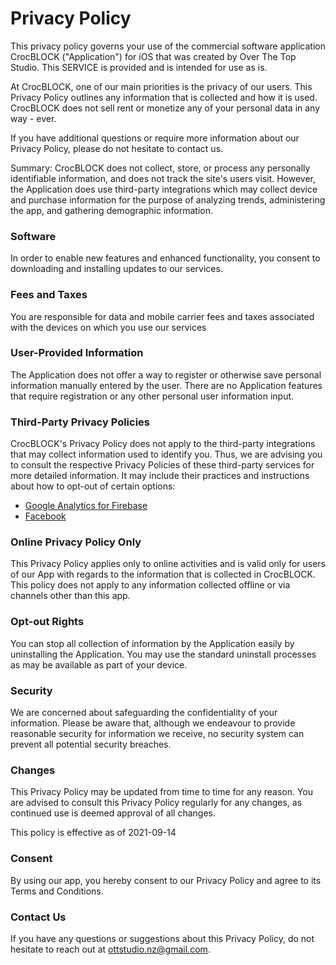 # Privacy Policy

This privacy policy governs your use of the commercial software application CrocBLOCK ("Application") for iOS that was created by Over The Top Studio. This SERVICE is provided and is intended for use as is.

At CrocBLOCK, one of our main priorities is the privacy of our users. This Privacy Policy outlines any information that is collected and how it is used. CrocBLOCK does not sell rent or monetize any of your personal data in any way - ever.

If you have additional questions or require more information about our Privacy Policy, please do not hesitate to contact us.

Summary: CrocBLOCK does not collect, store, or process any personally identifiable information, and does not track the site's users visit. However, the Application does use third-party integrations which may collect device and purchase information for the purpose of analyzing trends, administering the app, and gathering demographic information.

### Software 

In order to enable new features and enhanced functionality, you consent to downloading and installing updates to our services.

### Fees and Taxes

You are responsible for data and mobile carrier fees and taxes associated with the devices on which you use our services

### User-Provided Information

The Application does not offer a way to register or otherwise save personal information manually entered by the user. There are no Application features that require registration or any other personal user information input.

### Third-Party Privacy Policies

CrocBLOCK's Privacy Policy does not apply to the third-party integrations that may collect information used to identify you. Thus, we are advising you to consult the respective Privacy Policies of these third-party services for more detailed information. It may include their practices and instructions about how to opt-out of certain options:

*   [Google Analytics for Firebase](https://firebase.google.com/policies/analytics)
*   [Facebook](https://www.facebook.com/about/privacy/update/printable)


### Online Privacy Policy Only

This Privacy Policy applies only to online activities and is valid only for users of our App with regards to the information that is collected in CrocBLOCK. This policy does not apply to any information collected offline or via channels other than this app. 

### Opt-out Rights

You can stop all collection of information by the Application easily by uninstalling the Application. You may use the standard uninstall processes as may be available as part of your device.

### Security

We are concerned about safeguarding the confidentiality of your information. Please be aware that, although we endeavour to provide reasonable security for information we receive, no security system can prevent all potential security breaches.

### Changes

This Privacy Policy may be updated from time to time for any reason. You are advised to consult this Privacy Policy regularly for any changes, as continued use is deemed approval of all changes.

This policy is effective as of 2021-09-14

### Consent

By using our app, you hereby consent to our Privacy Policy and agree to its Terms and Conditions.

### Contact Us

If you have any questions or suggestions about this Privacy Policy, do not hesitate to reach out at ottstudio.nz@gmail.com.
